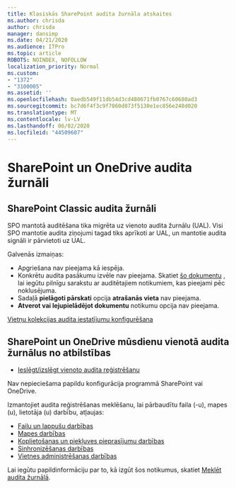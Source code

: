 ```yaml
---
title: Klasiskās SharePoint audita žurnāla atskaites
ms.author: chrisda
author: chrisda
manager: dansimp
ms.date: 04/21/2020
ms.audience: ITPro
ms.topic: article
ROBOTS: NOINDEX, NOFOLLOW
localization_priority: Normal
ms.custom:
- "1372"
- "3100005"
ms.assetid: ''
ms.openlocfilehash: 0aedb549f11db54d3cd480671fb0767c60680ad3
ms.sourcegitcommit: bc7d6f4f3c9f7060d073f5130e1ec856e248d020
ms.translationtype: MT
ms.contentlocale: lv-LV
ms.lasthandoff: 06/02/2020
ms.locfileid: "44509607"
---
```

# <a name="sharepoint-and-onedrive-audit-logs"></a>SharePoint un OneDrive audita žurnāli

## <a name="sharepoint-classic-audit-logs"></a>SharePoint Classic audita žurnāli

SPO mantotā auditēšana tika migrēta uz vienoto audita žurnālu (UAL). Visi SPO mantotie audita ziņojumi tagad tiks aprīkoti ar UAL, un mantotie audita signāli ir pārvietoti uz UAL.

Galvenās izmaiņas:

* Apgriešana nav pieejama kā iespēja.
* Konkrētu audita pasākumu izvēle nav pieejama. Skatiet [šo dokumentu](https://docs.microsoft.com/microsoft-365/compliance/search-the-audit-log-in-security-and-compliance) , lai iegūtu pilnīgu sarakstu ar auditētajiem notikumiem, kas pieejami pēc noklusējuma.
* Sadaļā **pielāgoti pārskati** opcija **atrašanās vieta** nav pieejama.
* **Atverot vai lejupielādējot dokumentu** notikumu opcija nav pieejama.

[Vietņu kolekcijas audita iestatījumu konfigurēšana](https://support.office.com/article/Configure-audit-settings-for-a-site-collection-A9920C97-38C0-44F2-8BCB-4CF1E2AE22D2)

## <a name="sharepoint-and-onedrive-modern-unified-audit-logs-from-compliance"></a>SharePoint un OneDrive mūsdienu vienotā audita žurnālus no atbilstības

* [Ieslēgt/izslēgt vienoto audita reģistrēšanu](https://docs.microsoft.com/microsoft-365/compliance/turn-audit-log-search-on-or-off) 

Nav nepieciešama papildu konfigurācija programmā SharePoint vai OneDrive.

Izmantojiet audita reģistrēšanas meklēšanu, lai pārbaudītu faila (-u), mapes (u), lietotāja (u) darbību, atļaujas:

* [Failu un lappušu darbības](https://docs.microsoft.com/microsoft-365/compliance/search-the-audit-log-in-security-and-compliance)
* [Mapes darbības](https://docs.microsoft.com/microsoft-365/compliance/search-the-audit-log-in-security-and-compliance#folder-activities)
* [Koplietošanas un piekļuves pieprasījumu darbības](https://docs.microsoft.com/microsoft-365/compliance/search-the-audit-log-in-security-and-compliance#sharing-and-access-request-activities)
* [Sinhronizēšanas darbības](https://docs.microsoft.com/microsoft-365/compliance/search-the-audit-log-in-security-and-compliance#synchronization-activities)
* [Vietnes administrēšanas darbības](https://docs.microsoft.com/microsoft-365/compliance/search-the-audit-log-in-security-and-compliance#site-administration-activities)

Lai iegūtu papildinformāciju par to, kā izgūt šos notikumus, skatiet [Meklēt audita žurnālā](https://docs.microsoft.com/microsoft-365/compliance/search-the-audit-log-in-security-and-compliance#search-the-audit-log).
